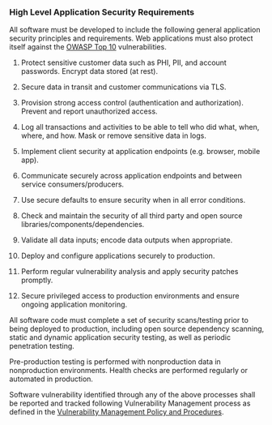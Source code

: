 ### High Level Application Security Requirements

All  software must be developed to include the following general
application security principles and requirements.  Web applications must also
protect itself against the [OWASP Top
10](https://www.owasp.org/index.php/Category:OWASP_Top_Ten_Project#tab=OWASP_Top_10_for_2017_Release_Candidate)
vulnerabilities.

1. Protect sensitive customer data such as PHI, PII, and account passwords.
   Encrypt data stored (at rest).

2. Secure data in transit and customer communications via TLS.

3. Provision strong access control (authentication and authorization). Prevent
   and report unauthorized access.

4. Log all transactions and activities to be able to tell who did what, when,
   where, and how. Mask or remove sensitive data in logs.

5. Implement client security at application endpoints (e.g. browser, mobile
   app).

6. Communicate securely across application endpoints and between service
  consumers/producers.

7. Use secure defaults to ensure security when in all error conditions.

8. Check and maintain the security of all third party and open source
   libraries/components/dependencies.

9. Validate all data inputs; encode data outputs when appropriate.

10. Deploy and configure applications securely to production.

11. Perform regular vulnerability analysis and apply security patches promptly.

12. Secure privileged access to production environments and ensure ongoing
    application monitoring.

All software code must complete a set of security scans/testing prior to being
deployed to production, including open source dependency scanning, static and
dynamic application security testing, as well as periodic penetration testing.

Pre-production testing is performed with nonproduction data in nonproduction
environments. Health checks are performed regularly or automated in production.

Software vulnerability identified through any of the above processes shall be
reported and tracked following  Vulnerability Management process
as defined in the [Vulnerability Management Policy and Procedures](vuln-mgmt.md).